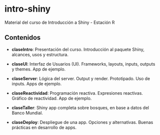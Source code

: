 # intro-shiny

Material del curso de Introducción a Shiny - Estación R

## Contenidos

- **claseIntro**: Presentación del curso. Introducción al paquete Shiny, alcances, usos y estructura.

- **claseUI**: Interfaz de Usuarios (UI). Frameworks, layouts, inputs, outputs y themes. App de ejemplo.

- **claseServer**: Lógica del server. Output y render. Prototipado. Uso de inputs. Apps de ejemplo.

- **claseReactividad**: Programación reactiva. Expresiones reactivas. Gráfico de reactividad. App de ejemplo.

- **claseTaller**: Shiny app completa sobre bosques, en base a datos del Banco Mundial.

- **claseDeploy**: Despliegue de una app. Opciones y alternativas. Buenas prácticas en desarrollo de apps.
